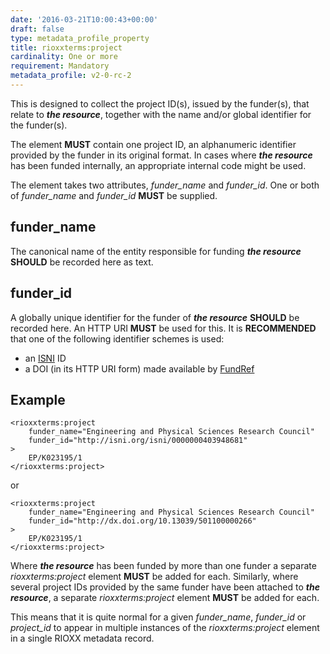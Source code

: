 ```yaml
---
date: '2016-03-21T10:00:43+00:00'
draft: false
type: metadata_profile_property
title: rioxxterms:project
cardinality: One or more
requirement: Mandatory
metadata_profile: v2-0-rc-2
---
```

This is designed to collect the project ID(s), issued by the funder(s), that relate to ***the resource***, together with the name and/or global identifier for the funder(s).

The element **MUST** contain one project ID, an alphanumeric identifier provided by the funder in its original format. In cases where ***the resource*** has been funded internally, an appropriate internal code might be used.

The element takes two attributes, *funder_name* and *funder_id*. One or both of *funder_name* and *funder_id* **MUST** be supplied.

## funder_name
The canonical name of the entity responsible for funding ***the resource*** **SHOULD** be recorded here as text.

## funder_id
A globally unique identifier for the funder of ***the resource*** **SHOULD** be recorded here. An HTTP URI **MUST** be used for this. It is **RECOMMENDED** that one of the following identifier schemes is used:

* an [ISNI](http://isni.org) ID
* a DOI (in its HTTP URI form) made available by [FundRef](http://www.crossref.org/fundref/)

## Example

    <rioxxterms:project
        funder_name="Engineering and Physical Sciences Research Council"
        funder_id="http://isni.org/isni/0000000403948681"
    >
        EP/K023195/1
    </rioxxterms:project>

or

    <rioxxterms:project
        funder_name="Engineering and Physical Sciences Research Council"
        funder_id="http://dx.doi.org/10.13039/501100000266"
    >
        EP/K023195/1
    </rioxxterms:project>

Where ***the resource*** has been funded by more than one funder a separate *rioxxterms:project* element **MUST** be added for each. Similarly, where several project IDs provided by the same funder have been attached to ***the resource***, a separate *rioxxterms:project* element **MUST** be added for each.

This means that it is quite normal for a given *funder_name*, *funder_id* or *project_id* to appear in multiple instances of the *rioxxterms:project* element in a single RIOXX metadata record.
